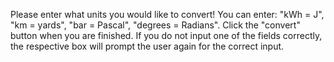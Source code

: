 Please enter what units you would like to convert! You can enter: "kWh = J", "km = yards", "bar = Pascal", "degrees = Radians".
Click the "convert" button when you are finished. 
If you do not input one of the fields correctly, the respective box will prompt the user again for the correct input.
